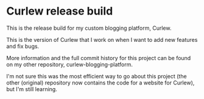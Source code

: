 # Curlew release build

This is the release build for my custom blogging platform, Curlew.

This is the version of Curlew that I work on when I want to add new features and fix bugs.

More information and the full commit history for this project can be found on my other repository, curlew-blogging-platform.

I'm not sure this was the most efficient way to go about this project (the other (original) repository now contains the code for a website for Curlew), but I'm still learning.
